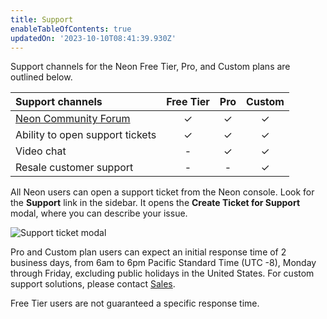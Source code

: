 ```yaml
---
title: Support
enableTableOfContents: true
updatedOn: '2023-10-10T08:41:39.930Z'
---
```


Support channels for the Neon Free Tier, Pro, and Custom plans are outlined below.

| Support channels                                     | Free Tier |   Pro   | Custom  |
| :--------------------------------------------------- | :-------: | :-----: | :-----: |
| [Neon Community Forum](https://community.neon.tech/) |  &check;  | &check; | &check; |
| Ability to open support tickets                      |  &check;  | &check; | &check; |
| Video chat                                           |     -     | &check; | &check; |
| Resale customer support                              |     -     |    -    | &check; |

All Neon users can open a support ticket from the Neon console. Look for the **Support** link in the sidebar. It opens the **Create Ticket for Support** modal, where you can describe your issue.

![Support ticket modal](/docs/introduction/neon-support-modal.png)

Pro and Custom plan users can expect an initial response time of 2 business days, from 6am to 6pm Pacific Standard Time (UTC -8), Monday through Friday, excluding public holidays in the United States. For custom support solutions, please contact [Sales](https://neon.tech/contact-sales).

Free Tier users are not guaranteed a specific response time.
